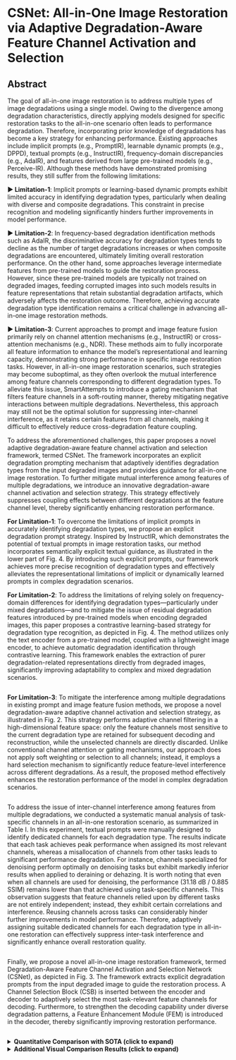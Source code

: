 # CSNet: All-in-One Image Restoration via Adaptive Degradation-Aware Feature Channel Activation and Selection


## Abstract

The goal of all-in-one image restoration is to address multiple types of image degradations using a single model. Owing to the divergence among degradation characteristics, directly applying models designed for specific restoration tasks to the all-in-one scenario often leads to performance degradation. Therefore, incorporating prior knowledge of degradations has become a key strategy for enhancing performance. Existing approaches include implicit prompts (e.g., PromptIR), learnable dynamic prompts (e.g., DPPD), textual prompts (e.g., InstructIR), frequency-domain discrepancies (e.g., AdaIR), and features derived from large pre-trained models (e.g., Perceive-IR). Although these methods have demonstrated promising results, they still suffer from the following limitations:

  **► Limitation-1**: Implicit prompts or learning-based dynamic prompts exhibit limited accuracy in identifying degradation types, particularly when dealing with diverse and composite degradations. This constraint in precise recognition and modeling significantly hinders further improvements in model performance.

  **► Limitation-2**: In frequency-based degradation identification methods such as AdaIR, the discriminative accuracy for degradation types tends to decline as the number of target degradations increases or when composite degradations are encountered, ultimately limiting overall restoration performance. On the other hand, some approaches leverage intermediate features from pre-trained models to guide the restoration process. However, since these pre-trained models are typically not trained on degraded images, feeding corrupted images into such models results in feature representations that retain substantial degradation artifacts, which adversely affects the restoration outcome. Therefore, achieving accurate degradation type identification remains a critical challenge in advancing all-in-one image restoration methods.

  **► Limitation-3**: Current approaches to prompt and image feature fusion primarily rely on channel attention mechanisms (e.g., InstructIR) or cross-attention mechanisms (e.g., NDR). These methods aim to fully incorporate all feature information to enhance the model’s representational and learning capacity, demonstrating strong performance in specific image restoration tasks. However, in all-in-one image restoration scenarios, such strategies may become suboptimal, as they often overlook the mutual interference among feature channels corresponding to different degradation types. To alleviate this issue, SmartAttempts to introduce a gating mechanism that filters feature channels in a soft-routing manner, thereby mitigating negative interactions between multiple degradations. Nevertheless, this approach may still not be the optimal solution for suppressing inter-channel interference, as it retains certain features from all channels, making it difficult to effectively reduce cross-degradation feature coupling.

To address the aforementioned challenges, this paper proposes a novel adaptive degradation-aware feature channel activation and selection framework, termed CSNet. The framework incorporates an explicit degradation prompting mechanism that adaptively identifies degradation types from the input degraded images and provides guidance for all-in-one image restoration. To further mitigate mutual interference among features of multiple degradations, we introduce an innovative degradation-aware channel activation and selection strategy. This strategy effectively suppresses coupling effects between different degradations at the feature channel level, thereby significantly enhancing restoration performance.

  **For Limitation-1**: To overcome the limitations of implicit prompts in accurately identifying degradation types, we propose an explicit degradation prompt strategy. Inspired by InstructIR, which demonstrates the potential of textual prompts in image restoration tasks, our method incorporates semantically explicit textual guidance, as illustrated in the lower part of Fig. 4. By introducing such explicit prompts, our framework achieves more precise recognition of degradation types and effectively alleviates the representational limitations of implicit or dynamically learned prompts in complex degradation scenarios.

  **For Limitation-2**: To address the limitations of relying solely on frequency-domain differences for identifying degradation types—particularly under mixed degradations—and to mitigate the issue of residual degradation features introduced by pre-trained models when encoding degraded images, this paper proposes a contrastive learning-based strategy for degradation type recognition, as depicted in Fig. 4. The method utilizes only the text encoder from a pre-trained model, coupled with a lightweight image encoder, to achieve automatic degradation identification through contrastive learning. This framework enables the extraction of purer degradation-related representations directly from degraded images, significantly improving adaptability to complex and mixed degradation scenarios.

<p align="center">
  <img src="./images/Prompt_generation.png" alt="">
</p>

  **For Limitation-3**: To mitigate the interference among multiple degradations in existing prompt and image feature fusion methods, we propose a novel degradation-aware adaptive channel activation and selection strategy, as illustrated in Fig. 2. This strategy performs adaptive channel filtering in a high-dimensional feature space: only the feature channels most sensitive to the current degradation type are retained for subsequent decoding and reconstruction, while the unselected channels are directly discarded. Unlike conventional channel attention or gating mechanisms, our approach does not apply soft weighting or selection to all channels; instead, it employs a hard selection mechanism to significantly reduce feature-level interference across different degradations. As a result, the proposed method effectively enhances the restoration performance of the model in complex degradation scenarios.

<p align="center">
  <img src="./images/NEt-work.png" alt="">
</p>

To address the issue of inter-channel interference among features from multiple degradations, we conducted a systematic manual analysis of task-specific channels in an all-in-one restoration scenario, as summarized in Table I. In this experiment, textual prompts were manually designed to identify dedicated channels for each degradation type. The results indicate that each task achieves peak performance when assigned its most relevant channels, whereas a misallocation of channels from other tasks leads to significant performance degradation. For instance, channels specialized for denoising perform optimally on denoising tasks but exhibit markedly inferior results when applied to deraining or dehazing. It is worth noting that even when all channels are used for denoising, the performance (31.18 dB / 0.885 SSIM) remains lower than that achieved using task-specific channels. This observation suggests that feature channels relied upon by different tasks are not entirely independent; instead, they exhibit certain correlations and interference. Reusing channels across tasks can considerably hinder further improvements in model performance. Therefore, adaptively assigning suitable dedicated channels for each degradation type in all-in-one restoration can effectively suppress inter-task interference and significantly enhance overall restoration quality.

<p align="center">
  <img src="images/Inter-Channel Interference.png" alt="">
</p>


Finally, we propose a novel all-in-one image restoration framework, termed Degradation-Aware Feature Channel Activation and Selection Network (CSNet), as depicted in Fig. 3. The framework extracts explicit degradation prompts from the input degraded image to guide the restoration process. A Channel Selection Block (CSB) is inserted between the encoder and decoder to adaptively select the most task-relevant feature channels for decoding. Furthermore, to strengthen the decoding capability under diverse degradation patterns, a Feature Enhancement Module (FEM) is introduced in the decoder, thereby significantly improving restoration performance.

<p align="center">
  <img src="images/cs2.png" alt="">
</p>



<details>
<summary><b>Quantitative Comparison with SOTA (click to expand)</b></summary>
<br>

<p align="center">
  <img src="images/3D.png" alt="">
</p>

<p align="center">
  <img src="images/5D.png" alt="">
</p>

<p align="center">
  <img src="images/CDD-11.png" alt="">
</p>

</details>



<details>
<summary><b>Additional Visual Comparison Results (click to expand)</b></summary>
<br>

<p align="center">
  <img src="images/Dehaze3D_supp.png" alt="">
</p>

<p align="center">
  <img src="images/Denoise3D_supp.png" alt="">
</p>

<p align="center">
  <img src="images/Derain3D_supp.png" alt="">
</p>

</details>






